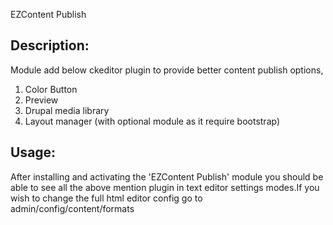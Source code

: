 EZContent Publish

Description:
------------
Module add below ckeditor plugin to provide better content publish options,
  1. Color Button
  2. Preview
  3. Drupal media library
  4. Layout manager (with optional module as it require bootstrap)



Usage:
------
After installing and activating the 'EZContent Publish' 
module you should be able to see all the above mention plugin in text
editor settings modes.If you wish to change the full html editor config go to
 admin/config/content/formats
